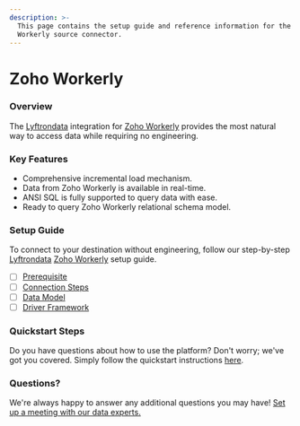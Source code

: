 ```yaml
---
description: >-
  This page contains the setup guide and reference information for the Zoho
  Workerly source connector.
---
```


# Zoho Workerly

### Overview

The [Lyftrondata](https://www.lyftrondata.com/) integration for [Zoho Workerly](https://www.lyftrondata.com/integration/human-resource-analytics/zoho-workely/) provides the most natural way to access data while requiring no engineering.

### Key Features

* Comprehensive incremental load mechanism.
* Data from Zoho Workerly is available in real-time.
* ANSI SQL is fully supported to query data with ease.
* Ready to query Zoho Workerly relational schema model.

### Setup Guide

To connect to your destination without engineering, follow our step-by-step [Lyftrondata](https://www.lyftrondata.com/) [Zoho Workerly](https://www.lyftrondata.com/integration/human-resource-analytics/zoho-workely/) setup guide.

* [ ] [Prerequisite](prerequisite.md)
* [ ] [Connection Steps](connection-steps.md)
* [ ] [Data Model](data-model/erd.md)
* [ ] [Driver Framework](driver-framework/)

### Quickstart Steps

Do you have questions about how to use the platform? Don't worry; we've got you covered. Simply follow the quickstart instructions [here](../../).

### Questions? <a href="#questions" id="questions"></a>

We're always happy to answer any additional questions you may have! [Set up a meeting with our data experts.](https://www.lyftrondata.com/book-a-meeting/)

